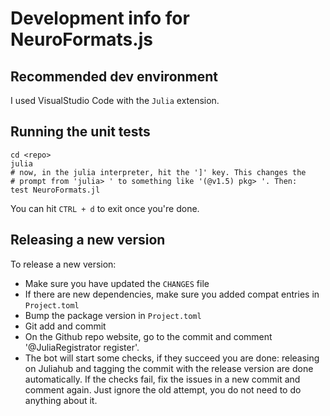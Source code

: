 # Development info for NeuroFormats.js

## Recommended dev environment

I used VisualStudio Code with the `Julia` extension.

## Running the unit tests

```shell
cd <repo>
julia
# now, in the julia interpreter, hit the ']' key. This changes the
# prompt from 'julia> ' to something like '(@v1.5) pkg> '. Then:
test NeuroFormats.jl
```

You can hit `CTRL + d` to exit once you're done.

## Releasing a new version

 To release a new version:

* Make sure you have updated the `CHANGES` file
* If there are new dependencies, make sure you added compat entries in `Project.toml`
* Bump the package version in `Project.toml`
* Git add and commit
* On the Github repo website, go to the commit and comment '@JuliaRegistrator register'.
* The bot will start some checks, if they succeed you are done: releasing on Juliahub and tagging the commit with the release version are done automatically. If the checks fail, fix the issues in a new commit and comment again. Just ignore the old attempt, you do not need to do anything about it.
